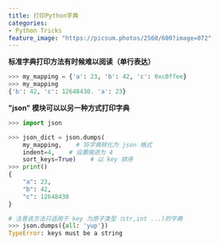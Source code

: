 ```yaml
---
title: 打印Python字典
categories:
- Python Tricks
feature_image: "https://picsum.photos/2560/600?image=872"
---
```

<!-- more -->

**标准字典打印方法有时候难以阅读（单行表达）**

```python
>>> my_mapping = {'a': 23, 'b': 42, 'c': 0xc0ffee}
>>> my_mapping
{'b': 42, 'c': 12648430. 'a': 23}
```

**"json" 模块可以以另一种方式打印字典**

```python
>>> import json

>>> json_dict = json.dumps(
    my_mapping,    # 将字典转化为 json 格式
    indent=4,    # 设置缩进为 4
    sort_keys=True)    # 以 key 排序
>>> print()
{
    "a": 23,
    "b": 42,
    "c": 12648430
}

# 注意该方法只适用于 key 为原子类型（str,int ...)的字典
>>> json.dumps({all: 'yup'})
TypeError: keys must be a string
```

